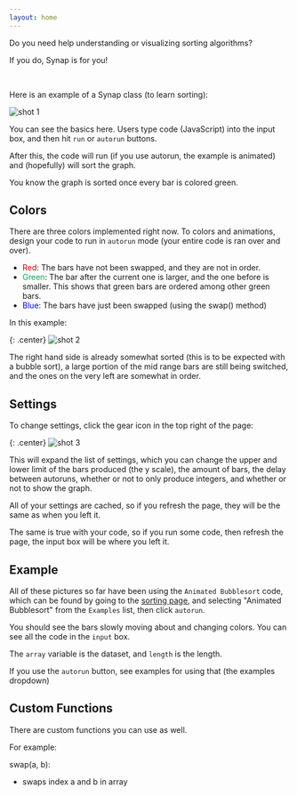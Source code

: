 ```yaml
---
layout: home
---
```


Do you need help understanding or visualizing sorting algorithms?

If you do, Synap is for you!

<br/>

Here is an example of a Synap class (to learn sorting):

![shot 1]({{site.baseurl}}images/shot1.png)

You can see the basics here. Users type code (JavaScript) into the input box, and then hit `run` or `autorun` buttons. 

After this, the code will run (if you use autorun, the example is animated) and (hopefully) will sort the graph.

You know the graph is sorted once every bar is colored green.


## Colors

There are three colors implemented right now. To colors and animations, design your code to run in `autorun` mode (your entire code is ran over and over).

  * <span style="color: #c40000;">Red</span>: The bars have not been swapped, and they are not in order.
  * <span style="color: #06a656;">Green</span>: The bar after the current one is larger, and the one before is smaller. This shows that green bars are ordered among other green bars.
  * <span style="color: #0000df;">Blue</span>: The bars have just been swapped (using the swap() method)

In this example:

{: .center}
![shot 2]({{site.baseurl}}images/shot2.png)

The right hand side is already somewhat sorted (this is to be expected with a bubble sort), a large portion of the mid range bars are still being switched, and the ones on the very left are somewhat in order.


## Settings

To change settings, click the gear icon in the top right of the page:

{: .center}
![shot 3]({{site.baseurl}}images/shot3.png)

This will expand the list of settings, which you can change the upper and lower limit of the bars produced (the y scale), the amount of bars, the delay between autoruns, whether or not to only produce integers, and whether or not to show the graph.

All of your settings are cached, so if you refresh the page, they will be the same as when you left it.

The same is true with your code, so if you run some code, then refresh the page, the input box will be where you left it.


## Example

All of these pictures so far have been using the `Animated Bubblesort` code, which can be found by going to the [sorting page](./sorting/), and selecting "Animated Bubblesort" from the `Examples` list, then click `autorun`.

You should see the bars slowly moving about and changing colors. You can see all the code in the `input` box.

The `array` variable is the dataset, and `length` is the length.

If you use the `autorun` button, see examples for using that (the examples dropdown)

## Custom Functions

There are custom functions you can use as well.

For example:

swap(a, b):

  * swaps index a and b in array

